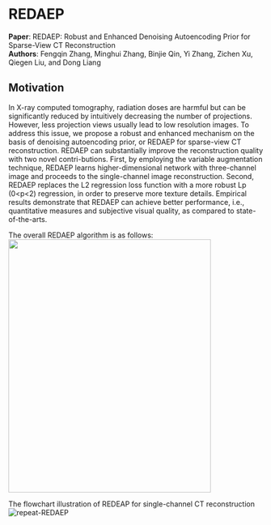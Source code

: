# REDAEP
**Paper**: REDAEP: Robust and Enhanced Denoising Autoencoding Prior for Sparse-View CT Reconstruction  
**Authors**: Fengqin Zhang, Minghui Zhang, Binjie Qin, Yi Zhang, Zichen Xu, Qiegen Liu, and Dong Liang

## Motivation
In X-ray computed tomography, radiation doses are harmful but can be significantly reduced by intuitively decreasing the number of projections. However, less projection views usually lead to low resolution images. To address this issue, we propose a robust and enhanced mechanism on the basis of denoising autoencoding prior, or REDAEP for sparse-view CT reconstruction. REDAEP can substantially improve the reconstruction quality with two novel contri-butions. First, by employing the variable augmentation technique, REDAEP learns higher-dimensional network with three-channel image and proceeds to the single-channel image reconstruction. Second, REDAEP replaces the L2 regression loss function with a more robust Lp (0<p<2) regression, in order to preserve more texture details. Empirical results demonstrate that REDAEP can achieve better performance, i.e., quantitative measures and subjective visual quality, as compared to state-of-the-arts.

The overall REDAEP algorithm is as follows:  
<img src="https://github.com/yqx7150/REDAEP/blob/master/figs/Algorithm.png" width = "400" height = "500" div align=center/>  

The flowchart illustration of REDEAP for single-channel CT reconstruction
![repeat-REDAEP](https://github.com/yqx7150/REDAEP/blob/master/figs/Iteration.png)
